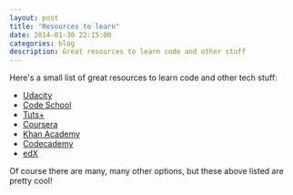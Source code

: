 ```yaml
---
layout: post
title: "Resources to learn"
date: 2014-01-30 22:15:00
categories: blog
description: Great resources to learn code and other stuff
---
```


Here's a small list of great resources to learn code and other tech stuff:

* <a href="https://www.udacity.com/" target="_blank">Udacity</a>
* <a href="https://www.codeschool.com/" target="_blank">Code School</a>
* <a href="https://tutsplus.com/" target="_blank">Tuts+</a>
* <a href="https://www.coursera.org/" target="_blank">Coursera</a>
* <a href="https://www.khanacademy.org/" target="_blank">Khan Academy</a>
* <a href="http://www.codecademy.com/" target="_blank">Codecademy</a>
* <a href="https://www.edx.org/" target="_blank">edX</a>

Of course there are many, many other options, but these above listed are pretty cool!